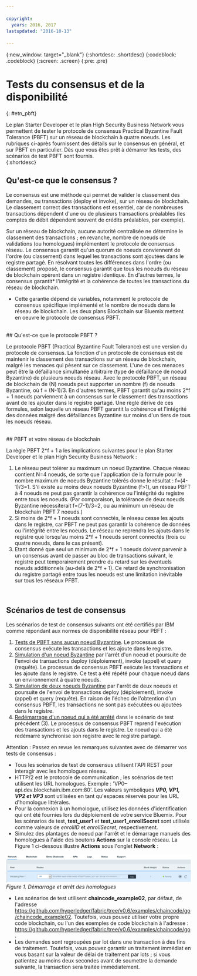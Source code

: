 ```yaml
---

copyright:
  years: 2016, 2017
lastupdated: "2016-10-13"

---
```


{:new_window: target="_blank"}
{:shortdesc: .shortdesc}
{:codeblock: .codeblock}
{:screen: .screen}
{:pre: .pre}


# Tests du consensus et de la disponibilité
{: #etn_pbft}

Le plan Starter Developer et le plan High Security Business Network vous permettent de tester le protocole de consensus Practical Byzantine Fault Tolerance (PBFT) sur un réseau de blockchain à quatre noeuds. Les rubriques ci-après fournissent des détails sur le consensus en général, et sur PBFT en particulier. Dès que vous êtes prêt à démarrer les tests, des scénarios de test PBFT sont fournis.  
{:shortdesc}  

## Qu'est-ce que le consensus ?

Le consensus est une méthode qui permet de valider le classement des demandes, ou transactions (deploy et invoke), sur un réseau de blockchain. Le classement correct des transactions est essentiel, car de nombreuses transactions dépendent d'une ou de plusieurs transactions préalables (les comptes de débit dépendent souvent de crédits préalables, par exemple).

Sur un réseau de blockchain, aucune autorité centralisée ne détermine le classement des transactions ; en revanche, nombre de noeuds de validations (ou homologues) implémentent le protocole de consensus réseau. Le consensus garantit qu'un quorum de noeuds conviennent de l'ordre (ou classement) dans lequel les transactions sont ajoutées dans le registre partagé. En résolvant toutes les différences dans l'ordre (ou classement) proposé, le consensus garantit que tous les noeuds du réseau de blockchain opèrent dans un registre identique. En
d'autres termes, le consensus garantit* l'intégrité et la cohérence
de toutes les transactions du réseau de blockchain.

* Cette garantie dépend de variables, notamment le protocole de consensus spécifique implémenté et le nombre de noeuds dans le réseau de blockchain. Les deux plans Blockchain sur Bluemix mettent en oeuvre le protocole de consensus PBFT.  

<br>
## Qu'est-ce que le protocole PBFT ?

Le protocole PBFT (Practical Byzantine Fault Tolerance) est une version du protocole de consensus. La fonction d'un protocole de consensus est de maintenir le classement des transactions sur un réseau de blockchain, malgré les menaces qui pèsent sur ce classement. L'une de ces menaces peut être la défaillance simultanée arbitraire (type de défaillance de noeud Byzantine) de plusieurs noeuds réseau. Avec le protocole PBFT, un réseau de blockchain de (N) noeuds peut supporter un nombre (f) de noeuds Byzantine, où f = (N-1)/3. En d'autres termes, PBFT garantit qu'au moins 2\*f + 1 noeuds parviennent à un consensus sur le classement des transactions avant de les ajouter dans le registre partagé. Une règle dérive de ces formules, selon laquelle un réseau PBFT garantit la cohérence et l'intégrité des données malgré des défaillances Byzantine sur moins d'un tiers de tous les noeuds réseau.  

<br>
## PBFT et votre réseau de blockchain

La règle PBFT 2\*f + 1 a les implications suivantes pour le plan Starter Developer et le plan High Security Business Network :

1. Le réseau peut tolérer au maximum un noeud Byzantine. Chaque réseau contient N=4 noeuds, de sorte que l'application de la formule pour le nombre maximum de noeuds Byzantine tolérés donne le résultat : f=(4-1)/3=1. S'il existe au moins deux noeuds Byzantine (f>1), un réseau PBFT à 4 noeuds ne peut pas garantir la cohérence ou l'intégrité du registre entre tous les noeuds. (Par comparaison, la tolérance de deux noeuds Byzantine nécessiterait f=(7-1)/3=2, ou au minimum un réseau de blockchain PBFT 7 noeuds.)
2. Si moins de 2\*f + 1 noeuds sont connectés, le réseau cesse les ajouts dans le registre, car PBFT ne peut pas garantir la cohérence de données ou l'intégrité entre les noeuds. Le réseau ne reprendra les ajouts dans le registre que lorsqu'au moins 2\*f + 1 noeuds seront connectés (trois ou quatre noeuds, dans le cas présent).
3. Etant donné que seul un minimum de 2\*f + 1 noeuds doivent parvenir à un consensus avant de passer au bloc de transactions suivant, le registre peut temporairement prendre du retard sur les éventuels noeuds additionnels (au-delà de 2\*f + 1). Ce retard de synchronisation du registre partagé entre tous les noeuds est une limitation inévitable sur tous les réseaux PFBT.
<br>

## Scénarios de test de consensus
Les scénarios de test de consensus suivants ont été certifiés par IBM comme répondant aux normes de disponibilité réseau pour PBFT :

1. [Tests de PBFT sans aucun noeud Byzantine](pbft_test1.html). Le processus de consensus exécute les transactions et les ajoute dans le registre.
2. [Simulation d'un noeud Byzantine](pbft_test2.html) par l'arrêt d'un noeud et poursuite de l'envoi de transactions deploy (déploiement), invoke (appel) et query (requête). Le processus de consensus PBFT exécute les transactions et les ajoute dans le registre. Ce test a été répété pour chaque noeud dans un environnement à quatre noeuds.
3. [Simulation de deux noeuds Byzantine](pbft_test3.html) par l'arrêt de deux noeuds et poursuite de l'envoi de transactions deploy (déploiement), invoke (appel) et query (requête). En raison de l'échec de l'obtention d'un consensus PBFT, les transactions ne sont pas exécutées ou ajoutées dans le registre.
4. [Redémarrage d'un noeud qui a été arrêté](pbft_test4.html) dans le scénario de test précédent (3). Le processus de consensus PBFT reprend l'exécution des transactions et les ajouts dans le registre. Le noeud qui a été redémarré synchronise son registre avec le registre partagé.  

Attention : Passez en revue les remarques suivantes avec de démarrer vos tests de consensus :

- Tous les scénarios de test de consensus utilisent l'API REST pour interagir avec les homologues réseau.
- HTTP/2 est le protocole de communication ; les scénarios de test utilisent les URL homologues. Exemple : 'VP0–api.dev.blockchain.ibm.com:80'. Les valeurs symboliques ***VP0, VP1, VP2 et VP3*** sont utilisées en tant qu'espaces réservés pour les URL d'homologue littérales.
-  Pour la connexion à un homologue, utilisez les données d'identification qui ont été fournies lors du déploiement de votre service Bluemix. Pour les scénarios de test, **test\_user1** et **test\_user1\_enrollSecret** sont utilisés comme valeurs de *enrollID* et *enrollSecret*, respectivement.
-  Simulez des plantages de noeud par l'arrêt et le démarrage manuels des homologues à l'aide des boutons **Actions** sur la console réseau. La Figure 1 ci-dessous illustre **Actions** sous l'onglet **Network** :

![](images/stopstartpeer.png "Démarrage et arrêt des homologues")
*Figure 1. Démarrage et arrêt des homologues*

- Les scénarios de test utilisent
**chaincode_example02**, par défaut, de l'adresse
https://github.com/hyperledger/fabric/tree/v0.6/examples/chaincode/go/chaincode_example02. Toutefois, vous pouvez utiliser votre propre code blockchain, ou l'un
des exemples de code blockchain à l'adresse :
https://github.com/hyperledger/fabric/tree/v0.6/examples/chaincode/go.
- Les demandes sont regroupées par lot dans une transaction à des fins de traitement. Toutefois, vous pouvez garantir un traitement immédiat en vous basant sur la valeur de délai de traitement par lots ; si vous patientez au moins deux secondes avant de soumettre la demande suivante, la transaction sera traitée immédiatement.
